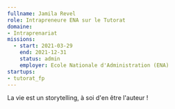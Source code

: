 ```yaml
---
fullname: Jamila Revel
role: Intrapreneure ENA sur le Tutorat 
domaine:
- Intraprenariat
missions:
  - start: 2021-03-29
    end: 2021-12-31
    status: admin
    employer: Ecole Nationale d'Administration (ENA)
startups:
- tutorat_fp
---
```


La vie est un storytelling, à soi d'en être l'auteur ! 
